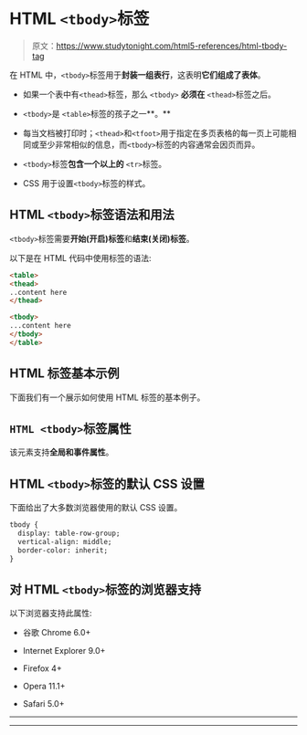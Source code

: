 # HTML `<tbody>`标签

> 原文：<https://www.studytonight.com/html5-references/html-tbody-tag>

在 HTML 中，`<tbody>`标签用于**封装一组表行**，这表明**它们组成了表体**。

*   如果一个表中有`<thead>`标签，那么 `<tbody>` **必须在** `<thead>`标签之后。

*   `<tbody>`是 `<table>`标签的孩子之一**。**

*   每当文档被打印时；`<thead>`和`<tfoot>`用于指定在多页表格的每一页上可能相同或至少非常相似的信息，而`<tbody>`标签的内容通常会因页而异。

*   `<tbody>`标签**包含一个以上的** `<tr>`标签。

*   CSS 用于设置`<tbody>`标签的样式。

## HTML `<tbody>`标签语法和用法

`<tbody>`标签需要**开始(开启)标签**和**结束(关闭)标签**。

以下是在 HTML 代码中使用标签的语法:

```html
<table>
<thead>
..content here
</thead>

<tbody>
...content here
</tbody>
</table>
```

## HTML 标签基本示例

下面我们有一个展示如何使用 HTML 标签的基本例子。

## `HTML <tbody>`标签属性

该元素支持**全局和事件属性**。

## HTML `<tbody>`标签的默认 CSS 设置

下面给出了大多数浏览器使用的默认 CSS 设置。

```html
tbody {
  display: table-row-group;
  vertical-align: middle;
  border-color: inherit;
}
```

## 对 HTML `<tbody>`标签的浏览器支持

以下浏览器支持此属性:

*   谷歌 Chrome 6.0+

*   Internet Explorer 9.0+

*   Firefox 4+

*   Opera 11.1+

*   Safari 5.0+

* * *

* * *